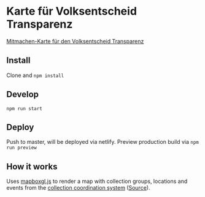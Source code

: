 # Karte für Volksentscheid Transparenz

[Mitmachen-Karte für den Volksentscheid Transparenz](https://karte.volksentscheid-transparenz.de/)

## Install

Clone and `npm install`

## Develop

```
npm run start
```

## Deploy

Push to master, will be deployed via netlify. Preview production build via `npm run preview`


## How it works

Uses [mapboxgl.js](https://github.com/mapbox/mapbox-gl-js) to render a map with collection groups, locations and events from the [collection coordination system](https://orga.volksentscheid-transparenz.de) ([Source](https://github.com/okfde/signmob)).
